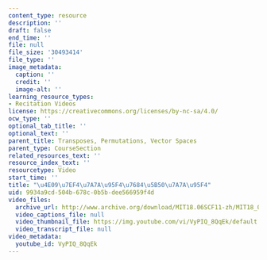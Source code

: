 ```yaml
---
content_type: resource
description: ''
draft: false
end_time: ''
file: null
file_size: '30493414'
file_type: ''
image_metadata:
  caption: ''
  credit: ''
  image-alt: ''
learning_resource_types:
- Recitation Videos
license: https://creativecommons.org/licenses/by-nc-sa/4.0/
ocw_type: ''
optional_tab_title: ''
optional_text: ''
parent_title: Transposes, Permutations, Vector Spaces
parent_type: CourseSection
related_resources_text: ''
resource_index_text: ''
resourcetype: Video
start_time: ''
title: "\u4E09\u7EF4\u7A7A\u95F4\u7684\u5B50\u7A7A\u95F4"
uid: 9934a9cd-504b-678c-0b5b-dee566959f4d
video_files:
  archive_url: http://www.archive.org/download/MIT18.06SCF11-zh/MIT18_06SC_110607_L3_zh-hans-cmn_300k.mp4
  video_captions_file: null
  video_thumbnail_file: https://img.youtube.com/vi/VyPIQ_8QqEk/default.jpg
  video_transcript_file: null
video_metadata:
  youtube_id: VyPIQ_8QqEk
---
```


